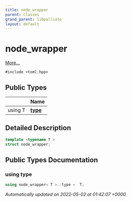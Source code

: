 ```yaml
---
title: node_wrapper
parent: Classes
grand_parent: libpalliate
layout: default
---
```


# node_wrapper



 [More...](#detailed-description)


`#include <toml.hpp>`

## Public Types

|                | Name           |
| -------------- | -------------- |
| using T | **[type](/libpalliate/generated/Classes/structnode__wrapper#using-type)**  |

## Detailed Description

```cpp
template <typename T >
struct node_wrapper;
```

## Public Types Documentation

### using type

```cpp
using node_wrapper< T >::type =  T;
```



_Automatically updated on 2022-05-02 at 01:42:07 +0000._